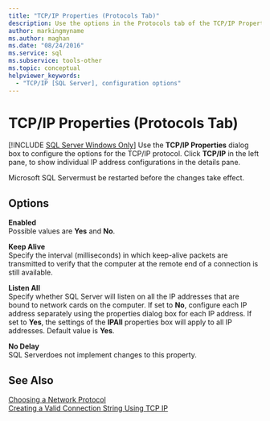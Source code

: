 ```yaml
---
title: "TCP/IP Properties (Protocols Tab)"
description: Use the options in the Protocols tab of the TCP/IP Properties dialog box to configure the keep alive interval, the enabled flag, and other properties.
author: markingmyname
ms.author: maghan
ms.date: "08/24/2016"
ms.service: sql
ms.subservice: tools-other
ms.topic: conceptual
helpviewer_keywords:
  - "TCP/IP [SQL Server], configuration options"
---
```

# TCP/IP Properties (Protocols Tab)
[!INCLUDE [SQL Server Windows Only](../../includes/applies-to-version/sql-windows-only.md)]
  Use the **TCP/IP Properties** dialog box to configure the options for the TCP/IP protocol. Click **TCP/IP** in the left pane, to show individual IP address configurations in the details pane.  
  
 Microsoft SQL Servermust be restarted before the changes take effect.  
  
## Options  
 **Enabled**  
 Possible values are **Yes** and **No**.  
  
 **Keep Alive**  
 Specify the interval (milliseconds) in which keep-alive packets are transmitted to verify that the computer at the remote end of a connection is still available.  
  
 **Listen All**  
 Specify whether SQL Server will listen on all the IP addresses that are bound to network cards on the computer. If set to **No**, configure each IP address separately using the properties dialog box for each IP address. If set to **Yes**, the settings of the **IPAll** properties box will apply to all IP addresses. Default value is **Yes**.  
  
 **No Delay**  
 SQL Serverdoes not implement changes to this property.  
  
## See Also  
 [Choosing a Network Protocol](/previous-versions/sql/sql-server-2016/ms187892(v=sql.130))   
 [Creating a Valid Connection String Using TCP IP](creating-a-valid-connection-string-using-tcp-ip.md)  
  
